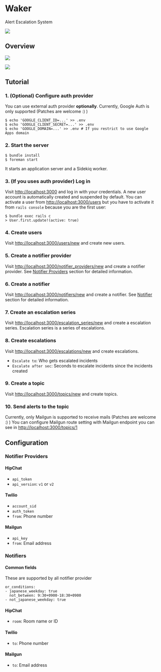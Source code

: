 # Waker

Alert Escalation System

![](https://raw.githubusercontent.com/ryotarai/waker/master/doc/incidents.png)

## Overview

![](https://raw.githubusercontent.com/ryotarai/waker/master/doc/overview.png)

![](https://raw.githubusercontent.com/ryotarai/waker/master/doc/escalation.png)

## Tutorial

### 1. (Optional) Configure auth provider

You can use external auth provider **optionally**. Currently, Google Auth is only supported (Patches are welcome :) )

```
$ echo 'GOOGLE_CLIENT_ID=...' >> .env
$ echo 'GOOGLE_CLIENT_SECRET=...' >> .env
$ echo 'GOOGLE_DOMAIN=...' >> .env # If you restrict to use Google Apps domain
```

### 2. Start the server

```
$ bundle install
$ foreman start
```

It starts an application server and a Sidekiq worker.

### 3. (If you uses auth provider) Log in

Visit [http://localhost:3000](http://localhost:3000) and log in with your credentials.
A new user account is automatically created and suspended by default. You can activate a user from [http://localhost:3000/users](http://localhost:3000/users) but you have to activate it from `rails console` because you are the first user:

```
$ bundle exec rails c
> User.first.update!(active: true)
```

### 4. Create users

Visit [http://localhost:3000/users/new](http://localhost:3000/users/new) and create new users.

### 5. Create a notifier provider

Visit [http://localhost:3000/notifier_providers/new](http://localhost:3000/notifier_providers/new) and create a notifier provider. See [Notifier Providers](https://github.com/ryotarai/waker#notifier-providers) section for detailed information.

### 6. Create a notifier

Visit [http://localhost:3000/notifiers/new](http://localhost:3000/notifiers/new) and create a notifier. See [Notifier](https://github.com/ryotarai/waker#notifiers) section for detailed information.

### 7. Create an escalation series

Visit [http://localhost:3000/escalation_series/new](http://localhost:3000/escalation_series/new) and create a escalation series. Escalation series is a series of escalations.

### 8. Create escalations

Visit [http://localhost:3000/escalations/new](http://localhost:3000/escalations/new) and create escalations.

- `Escalate to`: Who gets escalated incidents
- `Escalate after sec`: Seconds to escalate incidents since the incidents created

### 9. Create a topic

Visit [http://localhost:3000/topics/new](http://localhost:3000/topics/new) and create topics.

### 10. Send alerts to the topic

Currently, only Mailgun is supported to receive mails (Patches are welcome :) ) You can configure Mailgun route setting with Mailgun endpoint you can see in [http://localhost:3000/topics/1](http://localhost:3000/topics/1)

## Configuration

### Notifier Providers

#### HipChat

- `api_token`
- `api_version`: `v1` or `v2`

#### Twilio

- `account_sid`
- `auth_token`
- `from`: Phone number

#### Mailgun

- `api_key`
- `from`: Email address

### Notifiers

#### Common fields

These are supported by all notifier provider

```
or_conditions:
- japanese_weekday: true
  not_between: 9:30+0900-18:30+0900
- not_japanese_weekday: true
```

#### HipChat

- `room`: Room name or ID

#### Twilio

- `to`: Phone number

#### Mailgun

- `to`: Email address
